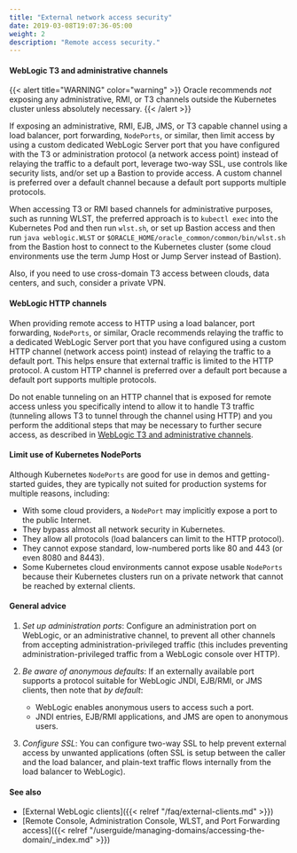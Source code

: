 ```yaml
---
title: "External network access security"
date: 2019-03-08T19:07:36-05:00
weight: 2
description: "Remote access security."
---
```


#### WebLogic T3 and administrative channels

{{< alert title="WARNING" color="warning" >}}
Oracle recommends _not_ exposing any administrative, RMI, or T3 channels outside the Kubernetes cluster
unless absolutely necessary.
{{< /alert >}}

If exposing an administrative, RMI, EJB, JMS, or T3 capable
channel using a load balancer,
port forwarding, `NodePorts`, or similar,
then limit access by using a custom
dedicated WebLogic Server port that you have configured
with the T3 or administration protocol (a network access point)
instead of relaying the traffic to a default port,
leverage two-way SSL, use controls like security lists,
and/or set up a Bastion to provide access. A custom channel
is preferred over a default channel because a default port supports
multiple protocols.

When accessing T3 or RMI based channels for administrative purposes,
such as running WLST, the preferred approach is to `kubectl exec` into
the Kubernetes Pod and then run `wlst.sh`, or set up Bastion access and then run
`java weblogic.WLST` or `$ORACLE_HOME/oracle_common/common/bin/wlst.sh`
from the Bastion host to connect to the Kubernetes cluster
(some cloud environments use the term Jump Host or Jump Server instead of Bastion).

Also, if you need to use cross-domain T3 access
between clouds, data centers, and such, consider a private VPN.

#### WebLogic HTTP channels

When providing remote access to HTTP using a load balancer,
port forwarding, `NodePorts`, or similar,
Oracle recommends relaying the traffic to a dedicated
WebLogic Server port that you have configured
using a custom HTTP channel (network access point)
instead of relaying the traffic to a default port.
This helps ensure that external
traffic is limited to the HTTP protocol. A custom HTTP channel
is preferred over a default port because a default port supports
multiple protocols.

Do not enable tunneling on an HTTP channel
that is exposed for remote access unless you specifically
intend to allow it to handle T3 traffic
(tunneling allows T3 to tunnel through the channel using HTTP)
and you perform the additional steps that may be necessary
to further secure access, as described
in [WebLogic T3 and administrative channels](#weblogic-t3-and-administrative-channels).

#### Limit use of Kubernetes NodePorts

Although Kubernetes `NodePorts` are good for use in demos and getting-started guides,
they are typically not suited for production systems for multiple reasons, including:

- With some cloud providers, a `NodePort` may implicitly expose a port to the public Internet.
- They bypass almost all network security in Kubernetes.
- They allow all protocols (load balancers can limit to the HTTP protocol).
- They cannot expose standard, low-numbered ports like 80 and 443 (or even 8080 and 8443).
- Some Kubernetes cloud environments cannot expose usable `NodePorts` because their Kubernetes clusters run on a private network that cannot be reached by external clients.

#### General advice

1. _Set up administration ports_: Configure an administration port on WebLogic, or an administrative channel, to prevent
   all other channels from accepting administration-privileged traffic
   (this includes preventing administration-privileged traffic from a WebLogic console over HTTP).

1. _Be aware of anonymous defaults_:
   If an externally available port supports a protocol suitable for WebLogic
   JNDI, EJB/RMI, or JMS clients,
   then note that _by default_:
   - WebLogic enables anonymous users to access such a port.
   - JNDI entries, EJB/RMI applications, and JMS are open to anonymous users.

1. _Configure SSL_:
   You can configure two-way SSL to help prevent external access by unwanted applications
   (often SSL is setup between the caller and the load balancer, and plain-text
   traffic flows internally from the load balancer to WebLogic).

#### See also

- [External WebLogic clients]({{< relref "/faq/external-clients.md" >}})
- [Remote Console, Administration Console, WLST, and Port Forwarding access]({{< relref "/userguide/managing-domains/accessing-the-domain/_index.md" >}})
